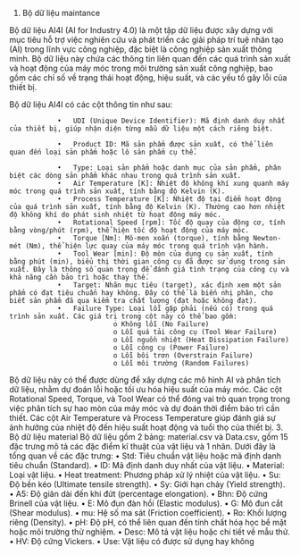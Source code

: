 1.	Bộ dữ liệu maintance

Bộ dữ liệu AI4I (AI for Industry 4.0) là một tập dữ liệu được xây dựng với mục tiêu hỗ trợ việc nghiên cứu và phát triển các giải pháp trí tuệ nhân tạo (AI) trong lĩnh vực công nghiệp, đặc biệt là công nghiệp sản xuất thông minh. Bộ dữ liệu này chứa các thông tin liên quan đến các quá trình sản xuất và hoạt động của máy móc trong môi trường sản xuất công nghiệp, bao gồm các chỉ số về trạng thái hoạt động, hiệu suất, và các yếu tố gây lỗi của thiết bị.

Bộ dữ liệu AI4I có các cột thông tin như sau:
                
                •	UDI (Unique Device Identifier): Mã định danh duy nhất của thiết bị, giúp nhận diện từng mẫu dữ liệu một cách riêng biệt.
                
                •	Product ID: Mã sản phẩm được sản xuất, có thể liên quan đến loại sản phẩm hoặc lô sản phẩm cụ thể.
               
                •	Type: Loại sản phẩm hoặc danh mục của sản phẩm, phân biệt các dòng sản phẩm khác nhau trong quá trình sản xuất.
                •	Air Temperature [K]: Nhiệt độ không khí xung quanh máy móc trong quá trình sản xuất, tính bằng độ Kelvin (K).
                •	Process Temperature [K]: Nhiệt độ tại điểm hoạt động của quá trình sản xuất, tính bằng độ Kelvin (K). Thường cao hơn nhiệt độ không khí do phát sinh nhiệt từ hoạt động máy móc.
                •	Rotational Speed [rpm]: Tốc độ quay của động cơ, tính bằng vòng/phút (rpm), thể hiện tốc độ hoạt động của máy móc.
                •	Torque [Nm]: Mô-men xoắn (torque), tính bằng Newton-mét (Nm), thể hiện lực quay của máy móc trong quá trình vận hành.
                •	Tool Wear [min]: Độ mòn của dụng cụ sản xuất, tính bằng phút (min), biểu thị thời gian công cụ đã được sử dụng trong sản xuất. Đây là thông số quan trọng để đánh giá tình trạng của công cụ và                     khả năng cần bảo trì hoặc thay thế.
                •	Target: Nhãn mục tiêu (target), xác định xem một sản phẩm có đạt tiêu chuẩn hay không. Đây có thể là biến nhị phân, cho biết sản phẩm đã qua kiểm tra chất lượng (đạt hoặc không đạt).
                •	Failure Type: Loại lỗi gặp phải (nếu có) trong quá trình sản xuất. Các giá trị trong cột này có thể bao gồm:
                              o	Không lỗi (No Failure)
                              o	Lỗi quá tải công cụ (Tool Wear Failure)
                              o	Lỗi nguồn nhiệt (Heat Dissipation Failure)
                              o	Lỗi công cụ (Power Failure)
                              o	Lỗi bôi trơn (Overstrain Failure)
                              o	Lỗi môi trường (Random Failures)
Bộ dữ liệu này có thể được dùng để xây dựng các mô hình AI và phân tích dữ liệu, nhằm dự đoán lỗi hoặc tối ưu hóa hiệu suất của máy móc. Các cột Rotational Speed, Torque, và Tool Wear có thể đóng vai trò quan trọng trong việc phân tích sự hao mòn của máy móc và dự đoán thời điểm bảo trì cần thiết. Các cột Air Temperature và Process Temperature giúp đánh giá sự ảnh hưởng của nhiệt độ đến hiệu suất hoạt động và tuổi thọ của thiết bị.
3.	Bộ dữ liệu material
Bộ dữ liệu gồm 2 bảng: material.csv và Data.csv, gồm 15 đặc trưng mô tả các đặc điểm kĩ thuật của vật liệu và 1 nhãn. 
    Dưới đây là tổng quan về các đặc trưng:
          •	Std: Tiêu chuẩn vật liệu hoặc mã định danh tiêu chuẩn (Standard).
          •	ID: Mã định danh duy nhất của vật liệu.
          •	Material: Loại vật liệu.
          •	Heat treatment: Phương pháp xử lý nhiệt của vật liệu.
          •	Su: Độ bền kéo (Ultimate tensile strength).
          •	Sy: Giới hạn chảy (Yield strength).
          •	A5: Độ giãn dài đến khi đứt (percentage elongation).
          •	Bhn: Độ cứng Brinell của vật liệu.
          •	E: Mô đun đàn hồi (Elastic modulus).
          •	G: Mô đun cắt (Shear modulus).
          •	mu: Hệ số ma sát (Friction coefficient).
          •	Ro: Khối lượng riêng (Density).
          •	pH: Độ pH, có thể liên quan đến tính chất hóa học bề mặt hoặc môi trường thử nghiệm.
          •	Desc: Mô tả vật liệu hoặc chi tiết về mẫu thử.
          •	HV: Độ cứng Vickers.
          •	Use: Vật liệu có được sử dụng hay không
